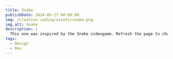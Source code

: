 ```yaml
---
title: Snake
publishDate: 2024-09-27 00:00:00
img: /creative-coding/assets/snake.png
img_alt: Snake
description: |
  This one was inspired by the Snake videogame. Refresh the page to change colors.
tags:
  - Design
  - Dev
---
```

<main>
    <canvas id="snake"></canvas>
</main>
<script src="/creative-coding/assets/scripts/snake.js"></script>